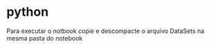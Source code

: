 # python
Para executar o notbook copie e descompacte o arquivo DataSets na mesma pasta do notebook 
